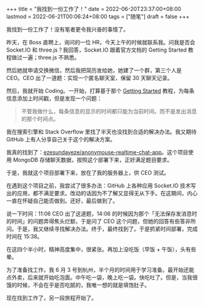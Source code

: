 +++
title = "我找到一份工作了！"
date = 2022-06-20T23:37:00+08:00
lastmod = 2022-06-21T00:06:24+08:00
tags = ["随笔"]
draft = false
+++

我找到一份工作了！没有笔者更令我兴奋的事情了。

昨天，在 Boss 直聘上，询问的一位 HR，今天上午的时候就联系我。问我是否会 Socket.IO 和 three.js？我回答，Socket.IO 跟着官方文档的 Getting Started 教程做过一遍；three.js 不熟悉。

然后她就申请交换微信，然后我把简历发给她，她建了一个群，第三个人是 CEO。CEO 出了一道题：实现一个匿名聊天室，保留 30 天聊天记录。

然后，我就开始 Coding。一开始，打算基于那个 [Getting Started](https://socket.io/get-started/chat) 教程，为每条信息添加上时间戳，但是发现一个问题：

> 不管我做什么，每条信息的显示的时间都只能为当前时间。而不是发出消息的那个时间点。

我在搜索引擎和 Stack Overflow 里找了半天也没找到合适的解决办法。我又期待 GitHub 上有人分享自己关于这个的解决方案。

我真的找到了：[ezesundayeze/anonymouse-realtime-chat-app](https://github.com/ezesundayeze/anonymouse-realtime-chat-app)。这个项目使用 MongoDB 存储聊天数据，按照这个部署下来，正好满足题目要求。

于是，我就这个项目部署下来，放在了我的服务器上，供 CEO 测试。

在遇到这个项目之前，我尝试了很多办法：GitHub 上各种应用 Socket.IO 技术写出的应用，都不满足要求。改动的话因为不了解又显得无从下手。在这期间，内心一直在怀疑自己能否做到。还好，最后做到了。

说一下时间：11:06 CEO 出了这道题，14:06 的时候因为那个「无法保存发消息时的时间」的问题弄得焦头烂额，于是问了 CEO 这个问题，但她的回答有些答非所问。于是，我又继续寻找解决办法。终于，最终找到了。于是抓紧时间部署，完成时间在 15:38。

在这四个半小时，精神高度集中，很紧张。再加上没吃饭（早饭 + 午饭），头有些晕。

为了准备找工作，我 6 月 3 号到杭州，半个月的时间用于学习准备。最开始还能点外卖，后来就开始吃泡面。中午吃一袋，晚上吃一袋。快吃吐了。但是，当我很饿的时候，不会在乎是否吃腻的，我唯一想的就是填饱肚子。

现在找到工作了，另一段旅程开始了。